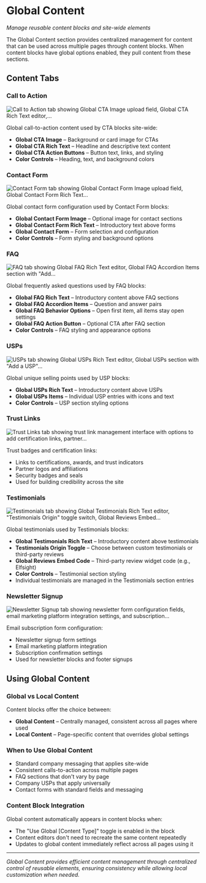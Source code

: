 # Global Content

*Manage reusable content blocks and site-wide elements*

The Global Content section provides centralized management for content that can be used across multiple pages through content blocks. When content blocks have global options enabled, they pull content from these sections.

## Content Tabs

### Call to Action

![Call to Action tab showing Global CTA Image upload field, Global CTA Rich Text editor,...](./screenshots/114.png)

Global call-to-action content used by CTA blocks site-wide:
- **Global CTA Image** – Background or card image for CTAs
- **Global CTA Rich Text** – Headline and descriptive text content
- **Global CTA Action Buttons** – Button text, links, and styling
- **Color Controls** – Heading, text, and background colors

### Contact Form

![Contact Form tab showing Global Contact Form Image upload field, Global Contact Form Rich Text...](./screenshots/115.png)

Global contact form configuration used by Contact Form blocks:
- **Global Contact Form Image** – Optional image for contact sections
- **Global Contact Form Rich Text** – Introductory text above forms
- **Global Contact Form** – Form selection and configuration
- **Color Controls** – Form styling and background options

### FAQ

![FAQ tab showing Global FAQ Rich Text editor, Global FAQ Accordion Items section with "Add...](./screenshots/116.png)

Global frequently asked questions used by FAQ blocks:
- **Global FAQ Rich Text** – Introductory content above FAQ sections
- **Global FAQ Accordion Items** – Question and answer pairs
- **Global FAQ Behavior Options** – Open first item, all items stay open settings
- **Global FAQ Action Button** – Optional CTA after FAQ section
- **Color Controls** – FAQ styling and appearance options

### USPs

![USPs tab showing Global USPs Rich Text editor, Global USPs section with "Add a USP"...](./screenshots/117.png)

Global unique selling points used by USP blocks:
- **Global USPs Rich Text** – Introductory content above USPs
- **Global USPs Items** – Individual USP entries with icons and text
- **Color Controls** – USP section styling options

### Trust Links

![Trust Links tab showing trust link management interface with options to add certification links, partner...](./screenshots/118.png)

Trust badges and certification links:
- Links to certifications, awards, and trust indicators
- Partner logos and affiliations
- Security badges and seals
- Used for building credibility across the site

### Testimonials

![Testimonials tab showing Global Testimonials Rich Text editor, "Testimonials Origin" toggle switch, Global Reviews Embed...](./screenshots/119.png)

Global testimonials used by Testimonials blocks:
- **Global Testimonials Rich Text** – Introductory content above testimonials
- **Testimonials Origin Toggle** – Choose between custom testimonials or third-party reviews
- **Global Reviews Embed Code** – Third-party review widget code (e.g., Elfsight)
- **Color Controls** – Testimonial section styling
- Individual testimonials are managed in the Testimonials section entries

### Newsletter Signup

![Newsletter Signup tab showing newsletter form configuration fields, email marketing platform integration settings, and subscription...](../content-blocks/screenshots/139.png)

Email subscription form configuration:
- Newsletter signup form settings
- Email marketing platform integration
- Subscription confirmation settings
- Used for newsletter blocks and footer signups

## Using Global Content

### Global vs Local Content
Content blocks offer the choice between:
- **Global Content** – Centrally managed, consistent across all pages where used
- **Local Content** – Page-specific content that overrides global settings

### When to Use Global Content
- Standard company messaging that applies site-wide
- Consistent calls-to-action across multiple pages
- FAQ sections that don't vary by page
- Company USPs that apply universally
- Contact forms with standard fields and messaging

### Content Block Integration
Global content automatically appears in content blocks when:
- The "Use Global [Content Type]" toggle is enabled in the block
- Content editors don't need to recreate the same content repeatedly
- Updates to global content immediately reflect across all pages using it

---

*Global Content provides efficient content management through centralized control of reusable elements, ensuring consistency while allowing local customization when needed.*